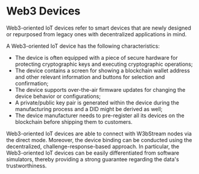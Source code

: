 # Web3 Devices

Web3-oriented IoT devices refer to smart devices that are newly designed or repurposed from legacy ones with decentralized applications in mind.&#x20;

A Web3-oriented IoT device has the following characteristics:

* The device is often equipped with a piece of secure hardware for protecting cryptographic keys and executing cryptographic operations;
* The device contains a screen for showing a blockchain wallet address and other relevant information and buttons for selection and confirmation;
* The device supports over-the-air firmware updates for changing the device behavior or configurations;
* A private/public key pair is generated within the device during the manufacturing process and a DID might be derived as well;
* The device manufacturer needs to pre-register all its devices on the blockchain before shipping them to customers.

Web3-oriented IoT devices are able to connect with W3bStream nodes via the direct mode. Moreover, the device binding can be conducted using the decentralized, challenge-response-based approach. In particular, the Web3-oriented IoT devices can be easily differentiated from software simulators, thereby providing a strong guarantee regarding the data's trustworthiness.
